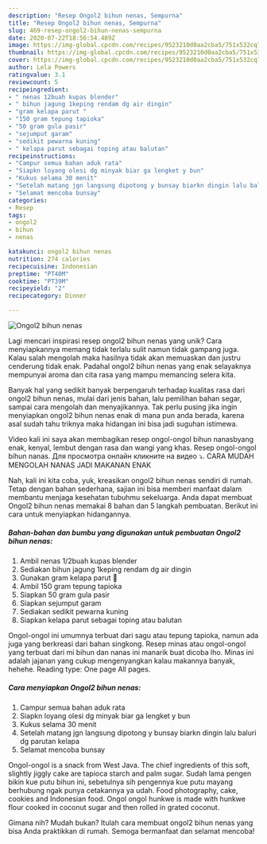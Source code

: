 ```yaml
---
description: "Resep Ongol2 bihun nenas, Sempurna"
title: "Resep Ongol2 bihun nenas, Sempurna"
slug: 469-resep-ongol2-bihun-nenas-sempurna
date: 2020-07-22T18:56:54.489Z
image: https://img-global.cpcdn.com/recipes/9523210d0aa2cba5/751x532cq70/ongol2-bihun-nenas-foto-resep-utama.jpg
thumbnail: https://img-global.cpcdn.com/recipes/9523210d0aa2cba5/751x532cq70/ongol2-bihun-nenas-foto-resep-utama.jpg
cover: https://img-global.cpcdn.com/recipes/9523210d0aa2cba5/751x532cq70/ongol2-bihun-nenas-foto-resep-utama.jpg
author: Lela Powers
ratingvalue: 3.1
reviewcount: 5
recipeingredient:
- " nenas 12buah kupas blender"
- " bihun jagung 1keping rendam dg air dingin"
- "gram kelapa parut "
- "150 gram tepung tapioka"
- "50 gram gula pasir"
- "sejumput garam"
- "sedikit pewarna kuning"
- " kelapa parut sebagai toping atau balutan"
recipeinstructions:
- "Campur semua bahan aduk rata"
- "Siapkn loyang olesi dg minyak biar ga lengket y bun"
- "Kukus selama 30 menit"
- "Setelah matang jgn langsung dipotong y bunsay biarkn dingin lalu baluri dg parutan kelapa"
- "Selamat mencoba bunsay"
categories:
- Resep
tags:
- ongol2
- bihun
- nenas

katakunci: ongol2 bihun nenas 
nutrition: 274 calories
recipecuisine: Indonesian
preptime: "PT40M"
cooktime: "PT39M"
recipeyield: "2"
recipecategory: Dinner

---
```



![Ongol2 bihun nenas](https://img-global.cpcdn.com/recipes/9523210d0aa2cba5/751x532cq70/ongol2-bihun-nenas-foto-resep-utama.jpg)

Lagi mencari inspirasi resep ongol2 bihun nenas yang unik? Cara menyiapkannya memang tidak terlalu sulit namun tidak gampang juga. Kalau salah mengolah maka hasilnya tidak akan memuaskan dan justru cenderung tidak enak. Padahal ongol2 bihun nenas yang enak selayaknya mempunyai aroma dan cita rasa yang mampu memancing selera kita.

Banyak hal yang sedikit banyak berpengaruh terhadap kualitas rasa dari ongol2 bihun nenas, mulai dari jenis bahan, lalu pemilihan bahan segar, sampai cara mengolah dan menyajikannya. Tak perlu pusing jika ingin menyiapkan ongol2 bihun nenas enak di mana pun anda berada, karena asal sudah tahu triknya maka hidangan ini bisa jadi suguhan istimewa.

Video kali ini saya akan membagikan resep ongol-ongol bihun nanasbyang enak, kenyal, lembut dengan rasa dan wangi yang khas. Resep ongol-ongol bihun nanas. Для просмотра онлайн кликните на видео ⤵. CARA MUDAH MENGOLAH NANAS JADI MAKANAN ENAK


Nah, kali ini kita coba, yuk, kreasikan ongol2 bihun nenas sendiri di rumah. Tetap dengan bahan sederhana, sajian ini bisa memberi manfaat dalam membantu menjaga kesehatan tubuhmu sekeluarga. Anda dapat membuat Ongol2 bihun nenas memakai 8 bahan dan 5 langkah pembuatan. Berikut ini cara untuk menyiapkan hidangannya.

<!--inarticleads1-->

##### Bahan-bahan dan bumbu yang digunakan untuk pembuatan Ongol2 bihun nenas:

1. Ambil  nenas 1/2buah kupas blender
1. Sediakan  bihun jagung 1keping rendam dg air dingin
1. Gunakan gram kelapa parut 💯
1. Ambil 150 gram tepung tapioka
1. Siapkan 50 gram gula pasir
1. Siapkan sejumput garam
1. Sediakan sedikit pewarna kuning
1. Siapkan  kelapa parut sebagai toping atau balutan


Ongol-ongol ini umumnya terbuat dari sagu atau tepung tapioka, namun ada juga yang berkreasi dari bahan singkong. Resep minas atau ongol-ongol yang terbuat dari mi bihun dan nanas ini manarik buat dicoba lho. Minas ini adalah jajanan yang cukup mengenyangkan kalau makannya banyak, hehehe. Reading type: One page All pages. 

<!--inarticleads2-->

##### Cara menyiapkan Ongol2 bihun nenas:

1. Campur semua bahan aduk rata
1. Siapkn loyang olesi dg minyak biar ga lengket y bun
1. Kukus selama 30 menit
1. Setelah matang jgn langsung dipotong y bunsay biarkn dingin lalu baluri dg parutan kelapa
1. Selamat mencoba bunsay


Ongol-ongol is a snack from West Java. The chief ingredients of this soft, slightly jiggly cake are tapioca starch and palm sugar. Sudah lama pengen bikin kue putu bihun ini, sebetulnya sih pengennya kue putu mayang berhubung ngak punya cetakannya ya udah. Food photography, cake, cookies and Indonesian food. Ongol ongol hunkwe is made with hunkwe flour cooked in coconut sugar and then rolled in grated coconut. 

Gimana nih? Mudah bukan? Itulah cara membuat ongol2 bihun nenas yang bisa Anda praktikkan di rumah. Semoga bermanfaat dan selamat mencoba!
